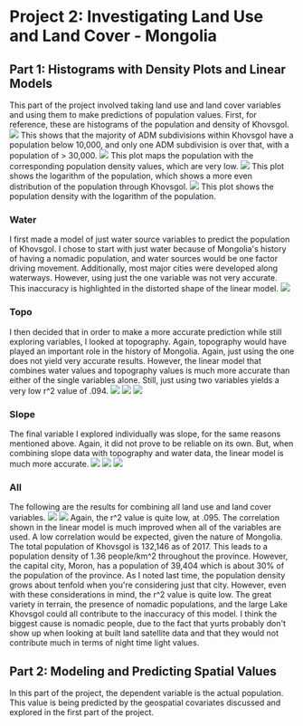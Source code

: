 # Project 2: Investigating Land Use and Land Cover - Mongolia

## Part 1: Histograms with Density Plots and Linear Models
This part of the project involved taking land use and land cover variables and using them to make predictions of population values. First, for reference, these are histograms of the population and density of Khovsgol.
![](popHisto.png)
This shows that the majority of ADM subdivisions within Khovsgol have a population below 10,000, and only one ADM subdivision is over that, with a population of > 30,000.
![](densityPop.png)
This plot maps the population with the corresponding population density values, which are very low.
![](logPopHisto.png)
This plot shows the logarithm of the population, which shows a more even distribution of the population through Khovsgol.
![](logPopDensity.png)
This plot shows the population density with the logarithm of the population.
### Water
I first made a model of just water source variables to predict the population of Khovsgol. I chose to start with just water because of Mongolia's history of having a nomadic population, and water sources would be one factor driving movement. Additionally, most major cities were developed along waterways. However, using just the one variable was not very accurate. This inaccuracy is highlighted in the distorted shape of the linear model.
![](finalWater.png)
### Topo
I then decided that in order to make a more accurate prediction while still exploring variables, I looked at topography. Again, topography would have played an important role in the history of Mongolia. Again, just using the one does not yield very accurate results. However, the linear model that combines water values and topography values is much more accurate than either of the single variables alone. Still, just using two variables yields a very low r^2 value of .094.
![](finalTopo.png)
![](water28topo.png)
![](watertopofit.png)
### Slope
The final variable I explored individually was slope, for the same reasons mentioned above. Again, it did not prove to be reliable on its own. But, when combining slope data with topography and water data, the linear model is much more accurate.
![](finalSlope.png)
![](watertoposlope28.png)
![](watertoposlopefit.png)
### All
The following are the results for combining all land use and land cover variables.
![](allvarspart1.png)
![](allvarsfit.png)
Again, the r^2 value is quite low, at .095. The correlation shown in the linear model is much improved when all of the variables are used. A low correlation would be expected, given the nature of Mongolia. The total population of Khovsgol is 132,146 as of 2017. This leads to a population density of 1.36 people/km^2 throughout the province. However, the capital city, Moron, has a population of 39,404 which is about 30% of the population of the province. As I noted last time, the population density grows about tenfold when you're considering just that city. However, even with these considerations in mind, the r^2 value is quite low. The great variety in terrain, the presence of nomadic populations, and the large Lake Khovsgol could all contribute to the inaccuracy of this model. I think the biggest cause is nomadic people, due to the fact that yurts probably don't show up when looking at built land satellite data and that they would not contribute much in terms of night time light values. 

## Part 2: Modeling and Predicting Spatial Values
In this part of the project, the dependent variable is the actual population. This value is being predicted by the geospatial covariates discussed and explored in the first part of the project.
